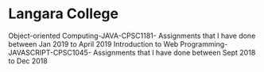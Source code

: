 # Langara College
Object-oriented Computing-JAVA-CPSC1181- Assignments that I have done between Jan 2019 to April 2019
Introduction to Web Programming-JAVASCRIPT-CPSC1045- Assignments that I have done between Sept 2018 to Dec 2018
